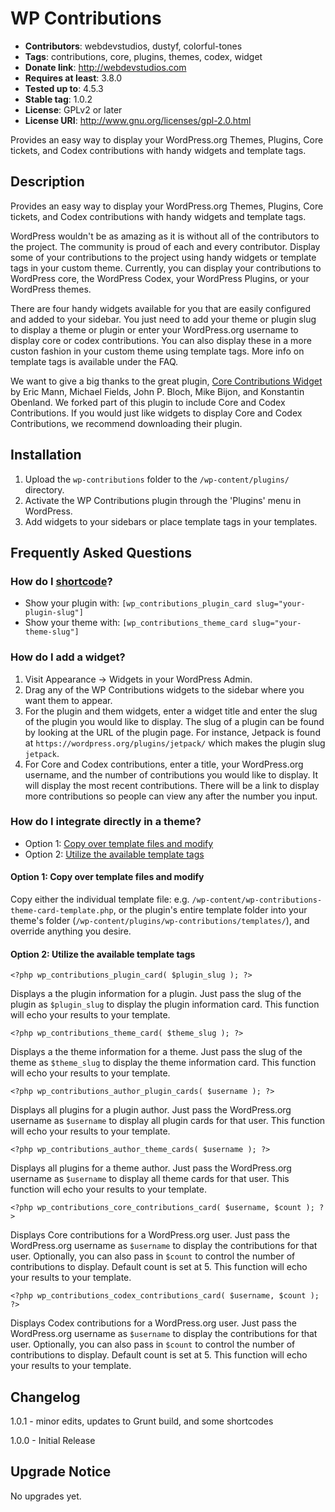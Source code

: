 # WP Contributions
- **Contributors**: webdevstudios, dustyf, colorful-tones
- **Tags**: contributions, core, plugins, themes, codex, widget
- **Donate link**: http://webdevstudios.com
- **Requires at least**: 3.8.0
- **Tested up to**: 4.5.3
- **Stable tag**: 1.0.2
- **License**: GPLv2 or later
- **License URI**: http://www.gnu.org/licenses/gpl-2.0.html

Provides an easy way to display your WordPress.org Themes, Plugins, Core tickets, and Codex contributions with handy widgets and template tags.

## Description

Provides an easy way to display your WordPress.org Themes, Plugins, Core tickets, and Codex contributions with handy widgets and template tags.

WordPress wouldn't be as amazing as it is without all of the contributors to the project. The community is proud of each and every contributor. Display some of your contributions to the project using handy widgets or template tags in your custom theme.  Currently, you can display your contributions to WordPress core, the WordPress Codex, your WordPress Plugins, or your WordPress themes.

There are four handy widgets available for you that are easily configured and added to your sidebar.  You just need to add your theme or plugin slug to display a theme or plugin or enter your WordPress.org username to display core or codex contributions.  You can also display these in a more custon fashion in your custom theme using template tags.  More info on template tags is available under the FAQ.

We want to give a big thanks to the great plugin, [Core Contributions Widget](https://wordpress.org/plugins/wp-core-contributions-widget/) by Eric Mann, Michael Fields, John P. Bloch, Mike Bijon, and Konstantin Obenland. We forked part of this plugin to include Core and Codex Contributions. If you would just like widgets to display Core and Codex Contributions, we recommend downloading their plugin.

## Installation

1. Upload the `wp-contributions` folder to the `/wp-content/plugins/` directory.
2. Activate the WP Contributions plugin through the 'Plugins' menu in WordPress.
3. Add widgets to your sidebars or place template tags in your templates.

## Frequently Asked Questions

### How do I [shortcode](https://codex.wordpress.org/Shortcode)?
* Show your plugin with: `[wp_contributions_plugin_card slug="your-plugin-slug"]`
* Show your theme with: `[wp_contributions_theme_card slug="your-theme-slug"]`

### How do I add a widget?

1. Visit Appearance -> Widgets in your WordPress Admin.
2. Drag any of the WP Contributions widgets to the sidebar where you want them to appear.
3. For the plugin and them widgets, enter a widget title and enter the slug of the plugin you would like to display. The slug of a plugin can be found by looking at the URL of the plugin page.  For instance, Jetpack is found at `https://wordpress.org/plugins/jetpack/` which makes the plugin slug `jetpack`.
4. For Core and Codex contributions, enter a title, your WordPress.org username, and the number of contributions you would like to display. It will display the most recent contributions. There will be a link to display more contributions so people can view any after the number you input.

### How do I integrate directly in a theme?

* Option 1: [Copy over template files and modify](#template-files)
* Option 2: [Utilize the available template tags](#template-tags)

#### <a name="template-files"></a>Option 1: Copy over template files and modify
Copy either the individual template file: e.g. `/wp-content/wp-contributions-theme-card-template.php`, or the plugin's entire template folder into your theme's folder (`/wp-content/plugins/wp-contributions/templates/`), and override anything you desire.

#### <a name="template-tags"></a>Option 2: Utilize the available template tags

`<?php wp_contributions_plugin_card( $plugin_slug ); ?>`

Displays a the plugin information for a plugin. Just pass the slug of the plugin as `$plugin_slug` to display the plugin information card.  This function will echo your results to your template.

`<?php wp_contributions_theme_card( $theme_slug ); ?>`

Displays a the theme information for a theme. Just pass the slug of the theme as `$theme_slug` to display the theme information card.  This function will echo your results to your template.

`<?php wp_contributions_author_plugin_cards( $username ); ?>`

Displays all plugins for a plugin author.  Just pass the WordPress.org username as `$username` to display all plugin cards for that user.  This function will echo your results to your template.

`<?php wp_contributions_author_theme_cards( $username ); ?>`

Displays all plugins for a theme author.  Just pass the WordPress.org username as `$username` to display all theme cards for that user.  This function will echo your results to your template.

`<?php wp_contributions_core_contributions_card( $username, $count ); ?>`

Displays Core contributions for a WordPress.org user.  Just pass the WordPress.org username as `$username` to display the contributions for that user. Optionally, you can also pass in `$count` to control the number of contributions to display. Default count is set at 5. This function will echo your results to your template.

`<?php wp_contributions_codex_contributions_card( $username, $count ); ?>`

Displays Codex contributions for a WordPress.org user.  Just pass the WordPress.org username as `$username` to display the contributions for that user. Optionally, you can also pass in `$count` to control the number of contributions to display. Default count is set at 5. This function will echo your results to your template.

## Changelog

1.0.1 - minor edits, updates to Grunt build, and some shortcodes

1.0.0 - Initial Release

## Upgrade Notice

No upgrades yet.
